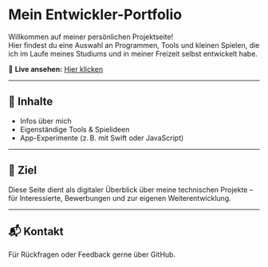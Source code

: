 # Mein Entwickler-Portfolio

Willkommen auf meiner persönlichen Projektseite!  
Hier findest du eine Auswahl an Programmen, Tools und kleinen Spielen, die ich im Laufe meines Studiums und in meiner Freizeit selbst entwickelt habe.

🔗 **Live ansehen:** [Hier klicken](https://MadeByMili.github.io/portfolio/)

---

## 📌 Inhalte

- Infos über mich
- Eigenständige Tools & Spielideen  
- App-Experimente (z. B. mit Swift oder JavaScript)

---

## 🎯 Ziel

Diese Seite dient als digitaler Überblick über meine technischen Projekte – für Interessierte, Bewerbungen und zur eigenen Weiterentwicklung.

---

## 📬 Kontakt

Für Rückfragen oder Feedback gerne über GitHub.
